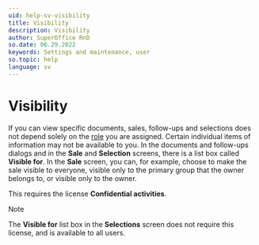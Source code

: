 ```yaml
---
uid: help-sv-visibility
title: Visibility
description: Visibility
author: SuperOffice RnD
so.date: 06.29.2022
keywords: Settings and maintenance, user
so.topic: help
language: sv
---
```


# Visibility

If you can view specific documents, sales, follow-ups and selections does not depend solely on the [role][1] you are assigned. Certain individual items of information may not be available to you. In the documents and follow-ups dialogs and in the **Sale** and **Selection** screens, there is a list box called **Visible for**. In the **Sale** screen, you can, for example, choose to make the sale visible to everyone, visible only to the primary group that the owner belongs to, or visible only to the owner.

This requires the license **Confidential activities**.

> [!NOTE]
> The **Visible for** list box in the **Selections** screen does not require this license, and is available to all users.

<!-- Referenced links -->
[1]: role/index.md

<!-- Referenced images -->

